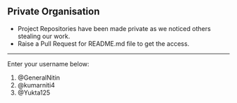 ## Private Organisation
- Project Repositories have been made private as we noticed others stealing our work.
- Raise a Pull Request for README.md file to get the access.

---
Enter your username below:
1. @GeneralNitin
2. @kumarniti4
3. @Yukta125
